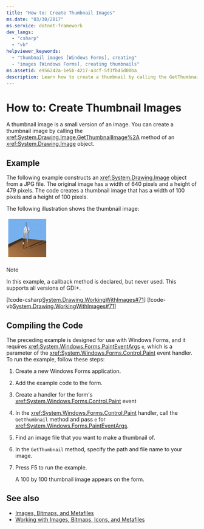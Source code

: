 ```yaml
---
title: "How to: Create Thumbnail Images"
ms.date: "03/30/2017"
ms.service: dotnet-framework
dev_langs:
  - "csharp"
  - "vb"
helpviewer_keywords:
  - "thumbnail images [Windows Forms], creating"
  - "images [Windows Forms], creating thumbnails"
ms.assetid: e956242a-1e5b-4217-a3cf-5f3fb45d00ba
description: Learn how to create a thumbnail by calling the GetThumbnailImage method of an Image object with supporting details and links.
---
```

# How to: Create Thumbnail Images

A thumbnail image is a small version of an image. You can create a thumbnail image by calling the <xref:System.Drawing.Image.GetThumbnailImage%2A> method of an <xref:System.Drawing.Image> object.

## Example

The following example constructs an <xref:System.Drawing.Image> object from a JPG file. The original image has a width of 640 pixels and a height of 479 pixels. The code creates a thumbnail image that has a width of 100 pixels and a height of 100 pixels.

The following illustration shows the thumbnail image:

![Screenshot that shows the output thumbnail.](./media/how-to-create-thumbnail-images/construct-thumbnail-image.png)

> [!NOTE]
> In this example, a callback method is declared, but never used. This supports all versions of GDI+.

[!code-csharp[System.Drawing.WorkingWithImages#71](~/samples/snippets/csharp/VS_Snippets_Winforms/System.Drawing.WorkingWithImages/CS/Class1.cs#71)]
[!code-vb[System.Drawing.WorkingWithImages#71](~/samples/snippets/visualbasic/VS_Snippets_Winforms/System.Drawing.WorkingWithImages/VB/Class1.vb#71)]

## Compiling the Code

The preceding example is designed for use with Windows Forms, and it requires <xref:System.Windows.Forms.PaintEventArgs> `e`, which is a parameter of the <xref:System.Windows.Forms.Control.Paint> event handler. To run the example, follow these steps:

1. Create a new Windows Forms application.

2. Add the example code to the form.

3. Create a handler for the form's <xref:System.Windows.Forms.Control.Paint> event

4. In the <xref:System.Windows.Forms.Control.Paint> handler, call the `GetThumbnail` method and pass `e` for <xref:System.Windows.Forms.PaintEventArgs>.

5. Find an image file that you want to make a thumbnail of.

6. In the `GetThumbnail` method, specify the path and file name to your image.

7. Press F5 to run the example.

     A 100 by 100 thumbnail image appears on the form.

## See also

- [Images, Bitmaps, and Metafiles](images-bitmaps-and-metafiles.md)
- [Working with Images, Bitmaps, Icons, and Metafiles](working-with-images-bitmaps-icons-and-metafiles.md)
